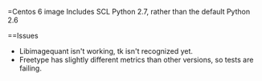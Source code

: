 =Centos 6 image
Includes SCL Python 2.7, rather than the default Python 2.6

==Issues

- Libimagequant isn't working, tk isn't recognized yet.
- Freetype has slightly different metrics than other versions, so tests are failing.  